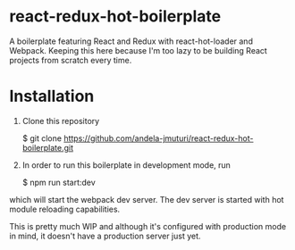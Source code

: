 # react-redux-hot-boilerplate
A boilerplate featuring React and Redux with react-hot-loader and Webpack.
Keeping this here because I'm too lazy to be building React projects from
scratch every time.

# Installation
1. Clone this repository

    $ git clone https://github.com/andela-jmuturi/react-redux-hot-boilerplate.git

2. In order to run this boilerplate in development mode, run

    $ npm run start:dev

which will start the webpack dev server. The dev server is started with hot
module reloading capabilities.

This is pretty much WIP and although it's configured with production mode in
mind, it doesn't have a production server just yet.
